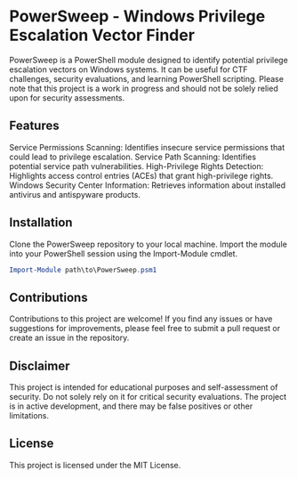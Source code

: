 # PowerSweep - Windows Privilege Escalation Vector Finder

PowerSweep is a PowerShell module designed to identify potential privilege escalation vectors on Windows systems. It can be useful for CTF challenges, security evaluations, and learning PowerShell scripting. Please note that this project is a work in progress and should not be solely relied upon for security assessments.

## Features

Service Permissions Scanning: Identifies insecure service permissions that could lead to privilege escalation.
Service Path Scanning: Identifies potential service path vulnerabilities.
High-Privilege Rights Detection: Highlights access control entries (ACEs) that grant high-privilege rights.
Windows Security Center Information: Retrieves information about installed antivirus and antispyware products.

## Installation

Clone the PowerSweep repository to your local machine.
Import the module into your PowerShell session using the Import-Module cmdlet.

```powershell
Import-Module path\to\PowerSweep.psm1
```

## Contributions

Contributions to this project are welcome! If you find any issues or have suggestions for improvements, please feel free to submit a pull request or create an issue in the repository.

## Disclaimer

This project is intended for educational purposes and self-assessment of security. Do not solely rely on it for critical security evaluations. The project is in active development, and there may be false positives or other limitations.

## License

This project is licensed under the MIT License.

